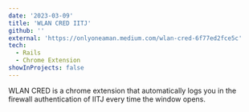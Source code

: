 ```yaml
---
date: '2023-03-09'
title: 'WLAN CRED IITJ'
github: ''
external: 'https://onlyoneaman.medium.com/wlan-cred-6f77ed2fce5c'
tech:
  - Rails
  - Chrome Extension
showInProjects: false
---
```


WLAN CRED is a chrome extension that automatically logs you in the firewall authentication of IITJ every time the window opens.
